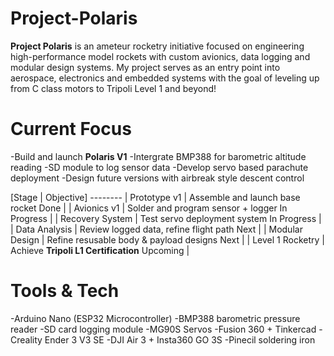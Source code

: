 # Project-Polaris

**Project Polaris** is an ameteur rocketry initiative focused on engineering high-performance model rockets with custom avionics, data logging and modular design systems. My project serves as an entry point into aerospace, electronics and embedded systems with the goal of leveling up from C class motors to Tripoli Level 1 and beyond!

# Current Focus
-Build and launch **Polaris V1**
-Intergrate BMP388 for barometric altitude reading
-SD module to log sensor data
-Develop servo based parachute deployment
-Design future versions with airbreak style descent control

[Stage            | Objective]
--------          | 
Prototype v1      | Assemble and launch base rocket
Done              |
                  |
Avionics v1       | Solder and program sensor + logger
In Progress       |
                  |
Recovery System   | Test servo deployment system
In Progress       |
                  |
Data Analysis     | Review logged data, refine flight path
Next              |
                  |
Modular Design    | Refine resusable body & payload designs
Next              |
                  |
Level 1 Rocketry  | Achieve **Tripoli L1 Certification**
Upcoming          |


 # Tools & Tech
-Arduino Nano (ESP32 Microcontroller)
-BMP388 barometric pressure reader
-SD card logging module
-MG90S Servos
-Fusion 360 + Tinkercad
-Creality Ender 3 V3 SE
-DJI Air 3 + Insta360 GO 3S
-Pinecil soldering iron

